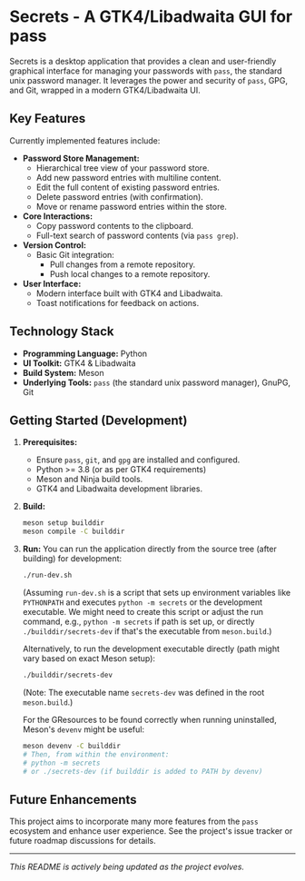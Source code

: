 # Secrets - A GTK4/Libadwaita GUI for pass

Secrets is a desktop application that provides a clean and user-friendly graphical interface for managing your passwords with `pass`, the standard unix password manager. It leverages the power and security of `pass`, GPG, and Git, wrapped in a modern GTK4/Libadwaita UI.

## Key Features

Currently implemented features include:

*   **Password Store Management:**
    *   Hierarchical tree view of your password store.
    *   Add new password entries with multiline content.
    *   Edit the full content of existing password entries.
    *   Delete password entries (with confirmation).
    *   Move or rename password entries within the store.
*   **Core Interactions:**
    *   Copy password contents to the clipboard.
    *   Full-text search of password contents (via `pass grep`).
*   **Version Control:**
    *   Basic Git integration:
        *   Pull changes from a remote repository.
        *   Push local changes to a remote repository.
*   **User Interface:**
    *   Modern interface built with GTK4 and Libadwaita.
    *   Toast notifications for feedback on actions.

## Technology Stack

*   **Programming Language:** Python
*   **UI Toolkit:** GTK4 & Libadwaita
*   **Build System:** Meson
*   **Underlying Tools:** `pass` (the standard unix password manager), GnuPG, Git

## Getting Started (Development)

1.  **Prerequisites:**
    *   Ensure `pass`, `git`, and `gpg` are installed and configured.
    *   Python >= 3.8 (or as per GTK4 requirements)
    *   Meson and Ninja build tools.
    *   GTK4 and Libadwaita development libraries.

2.  **Build:**
    ```bash
    meson setup builddir
    meson compile -C builddir
    ```

3.  **Run:**
    You can run the application directly from the source tree (after building) for development:
    ```bash
    ./run-dev.sh
    ```
    (Assuming `run-dev.sh` is a script that sets up environment variables like `PYTHONPATH` and executes `python -m secrets` or the development executable. We might need to create this script or adjust the run command, e.g., `python -m secrets` if path is set up, or directly `./builddir/secrets-dev` if that's the executable from `meson.build`.)

    Alternatively, to run the development executable directly (path might vary based on exact Meson setup):
    ```bash
    ./builddir/secrets-dev
    ```
    (Note: The executable name `secrets-dev` was defined in the root `meson.build`.)

    For the GResources to be found correctly when running uninstalled, Meson's `devenv` might be useful:
    ```bash
    meson devenv -C builddir
    # Then, from within the environment:
    # python -m secrets
    # or ./secrets-dev (if builddir is added to PATH by devenv)
    ```

## Future Enhancements

This project aims to incorporate many more features from the `pass` ecosystem and enhance user experience. See the project's issue tracker or future roadmap discussions for details.

---
*This README is actively being updated as the project evolves.*
